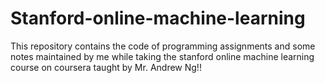 # Stanford-online-machine-learning
This repository contains the code of programming assignments and some notes maintained by me while taking the stanford online machine learning course on coursera taught by Mr. Andrew Ng!!
